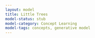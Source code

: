 ```yaml
---
layout: model
title: Little Trees
model-status: stub
model-category: Concept Learning
model-tags: concepts, generative model
---
```


